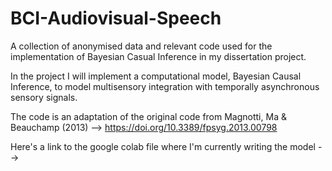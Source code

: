# BCI-Audiovisual-Speech
A collection of anonymised data and relevant code used for the implementation of Bayesian Casual Inference in my dissertation project.

In the project I will implement a computational model, Bayesian Causal Inference, to model multisensory integration with temporally asynchronous sensory signals.

The code is an adaptation of the original code from Magnotti, Ma & Beauchamp (2013) --> https://doi.org/10.3389/fpsyg.2013.00798

Here's a link to the google colab file where I'm currently writing the model --> 
